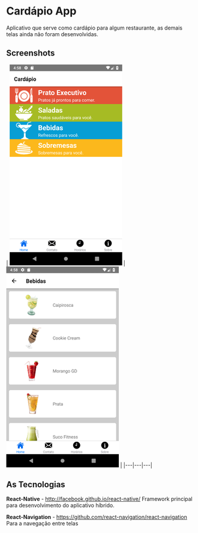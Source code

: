 # Cardápio App
Aplicativo que serve como cardápio para algum restaurante, as demais telas ainda não foram desenvolvidas.

## Screenshots
| <img src="src/assets/screenshots/screenshot.png" width="300"> | <img src="src/assets/screenshots/screenshot2.png" width="300"> |
|---|---|---|

## As Tecnologias
**React-Native** - http://facebook.github.io/react-native/
Framework principal para desenvolvimento do aplicativo híbrido.

**React-Navigation** - https://github.com/react-navigation/react-navigation
Para a navegação entre telas
